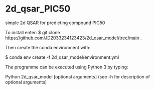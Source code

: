 # 2d_qsar_PIC50
simple 2d QSAR for predicting compound PIC50

To install enter:
$ git clone https://github.com/JD2033234123423/2d_qsar_model/tree/main .

Then create the conda environment with:

$ conda env create -f 2d_qsar_model/environment.yml

The programme can be executed using Python 3 by typing:

Python 2d_qsar_model [optional arguments] (see -h for description of optional arguments)
